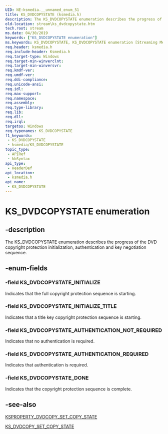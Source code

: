 ```yaml
---
UID: NE:ksmedia.__unnamed_enum_51
title: KS_DVDCOPYSTATE (ksmedia.h)
description: The KS_DVDCOPYSTATE enumeration describes the progress of the DVD copyright protection initialization, authentication and key negotiation sequence.
old-location: stream\ks_dvdcopystate.htm
tech.root: stream
ms.date: 04/30/2019
keywords: ["KS_DVDCOPYSTATE enumeration"]
ms.keywords: KS_DVDCOPYSTATE, KS_DVDCOPYSTATE enumeration [Streaming Media Devices], KS_DVDCOPYSTATE_AUTHENTICATION_NOT_REQUIRED, KS_DVDCOPYSTATE_AUTHENTICATION_REQUIRED, KS_DVDCOPYSTATE_DONE, KS_DVDCOPYSTATE_INITIALIZE, KS_DVDCOPYSTATE_INITIALIZE_TITLE, dvdref_f91c9ef4-f31c-4065-8017-26ef6ef76708.xml, ksmedia/KS_DVDCOPYSTATE, ksmedia/KS_DVDCOPYSTATE_AUTHENTICATION_NOT_REQUIRED, ksmedia/KS_DVDCOPYSTATE_AUTHENTICATION_REQUIRED, ksmedia/KS_DVDCOPYSTATE_DONE, ksmedia/KS_DVDCOPYSTATE_INITIALIZE, ksmedia/KS_DVDCOPYSTATE_INITIALIZE_TITLE, stream.ks_dvdcopystate
req.header: ksmedia.h
req.include-header: Ksmedia.h
req.target-type: Windows
req.target-min-winverclnt: 
req.target-min-winversvr: 
req.kmdf-ver: 
req.umdf-ver: 
req.ddi-compliance: 
req.unicode-ansi: 
req.idl: 
req.max-support: 
req.namespace: 
req.assembly: 
req.type-library: 
req.lib: 
req.dll: 
req.irql: 
targetos: Windows
req.typenames: KS_DVDCOPYSTATE
f1_keywords:
 - KS_DVDCOPYSTATE
 - ksmedia/KS_DVDCOPYSTATE
topic_type:
 - APIRef
 - kbSyntax
api_type:
 - HeaderDef
api_location:
 - ksmedia.h
api_name:
 - KS_DVDCOPYSTATE
---
```


# KS_DVDCOPYSTATE enumeration


## -description

The KS_DVDCOPYSTATE enumeration describes the progress of the DVD copyright protection initialization, authentication and key negotiation sequence.

## -enum-fields

### -field KS_DVDCOPYSTATE_INITIALIZE

Indicates that the full copyright protection sequence is starting.

### -field KS_DVDCOPYSTATE_INITIALIZE_TITLE

Indicates that a title key copyright protection sequence is starting.

### -field KS_DVDCOPYSTATE_AUTHENTICATION_NOT_REQUIRED

Indicates that no authentication is required.

### -field KS_DVDCOPYSTATE_AUTHENTICATION_REQUIRED

Indicates that authentication is required.

### -field KS_DVDCOPYSTATE_DONE

Indicates that the copyright protection sequence is complete.

## -see-also

<a href="/windows-hardware/drivers/stream/ksproperty-dvdcopy-set-copy-state">KSPROPERTY_DVDCOPY_SET_COPY_STATE</a>



<a href="/windows-hardware/drivers/ddi/ksmedia/ns-ksmedia-_ks_dvdcopy_set_copy_state">KS_DVDCOPY_SET_COPY_STATE</a>
